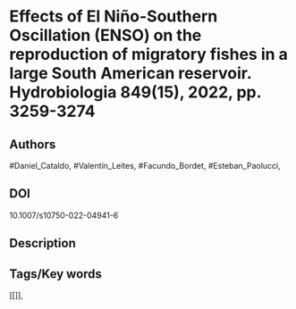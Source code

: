 # Effects of El Niño-Southern Oscillation (ENSO) on the reproduction of migratory fishes in a large South American reservoir. Hydrobiologia 849(15), 2022, pp. 3259-3274
## Authors
#Daniel_Cataldo, #Valentín_Leites, #Facundo_Bordet, #Esteban_Paolucci, 
## DOI
 10.1007/s10750-022-04941-6
## Description

## Tags/Key words
[[]], 